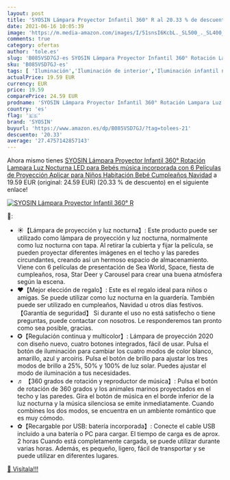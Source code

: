```yaml
---
layout: post
title: 'SYOSIN Lámpara Proyector Infantil 360° R al 20.33 % de descuento'
date: 2021-06-16 10:05:39
image: 'https://m.media-amazon.com/images/I/51snsI6KcbL._SL500_._SL400_.jpg'
comments: true
category: ofertas
author: 'tole.es'
slug: 'B085VSD7GJ-es SYOSIN Lámpara Proyector Infantil 360° Rotación Lampara...'
sku: 'B085VSD7GJ-es'
tags: [ 'Iluminación','Iluminación de interior','Iluminación infantil nocturna','Lámparas e iluminación infantil','navidad','syosin', ]
actualPrice: 19.59 EUR
currency: EUR
price: 19.59
comparePrice: 24.59 EUR
prodname: 'SYOSIN Lámpara Proyector Infantil 360° Rotación Lampara Luz Nocturna LED para Bebés música incorporada con 6 Películas de Proyección Aplicar para Niños  Habitación Bebé Cumpleaños  Navidad'
country: 'es'
flag: '🇪🇸'
brand: 'SYOSIN'
buyurl: 'https://www.amazon.es/dp/B085VSD7GJ/?tag=tolees-21'
descuento: '20.33'
average: '27.4757142857143'
---
```


Ahora mismo tienes [SYOSIN Lámpara Proyector Infantil 360° Rotación Lampara Luz Nocturna LED para Bebés música incorporada con 6 Películas de Proyección Aplicar para Niños  Habitación Bebé Cumpleaños  Navidad](https://www.amazon.es/dp/B085VSD7GJ/?tag=tolees-21) a 19.59 EUR (original: 24.59 EUR) (20.33 %  de descuento) en el siguiente enlace!

[![SYOSIN Lámpara Proyector Infantil 360° R](https://m.media-amazon.com/images/I/51snsI6KcbL._SL500_._SL400_.jpg)](https://www.amazon.es/dp/B085VSD7GJ/?tag=tolees-21)

🔎:

- ☀【Lámpara de proyección y luz nocturna】: Este producto puede ser utilizado como lámpara de proyección y luz nocturna, normalmente como luz nocturna con tapa. Al retirar la cubierta y fijar la película, se pueden proyectar diferentes imágenes en el techo y las paredes circundantes, creando así un hermoso espacio de almacenamiento. Viene con 6 películas de presentación de Sea World, Space, fiesta de cumpleaños, rosa, Star Deer y Carousel para crear una buena atmósfera según la escena.
- ❤【Mejor elección de regalo】: Este es el regalo ideal para niños o amigas. Se puede utilizar como luz nocturna en la guardería. También puede ser utilizado en cumpleaños, Navidad u otros días festivos. 【Garantía de seguridad】 Si durante el uso no está satisfecho o tiene preguntas, puede contactar con nosotros. Le responderemos tan pronto como sea posible, gracias.
- ✪【Regulación continua y multicolor】: Lámpara de proyección 2020 con diseño nuevo, cuatro botones integrados, fácil de usar. Pulsa el botón de iluminación para cambiar los cuatro modos de color blanco, amarillo, azul y arcoíris. Pulsa el botón de brillo para ajustar los tres modos de brillo a 25%, 50% y 100% de luz solar. Puedes ajustar el modo de iluminación a tus necesidades.
- ♬ 【360 grados de rotación y reproductor de música】: Pulsa el botón de rotación de 360 grados y los animales marinos proyectados en el techo y las paredes. Gira el botón de música en el borde inferior de la luz nocturna y la música silenciosa se emite inmediatamente. Cuando combines los dos modos, se encuentra en un ambiente romántico que es muy cómodo.
- ✿【Recargable por USB: batería incorporada】: Conecte el cable USB incluido a una batería o PC para cargar. El tiempo de carga es de aprox. 2 horas Cuando está completamente cargada, se puede utilizar durante varias horas. Además, es pequeño, ligero, fácil de transportar y se puede utilizar en diferentes lugares.

[🛒 Visítala!!!](https://www.amazon.es/dp/B085VSD7GJ/?tag=tolees-21)
